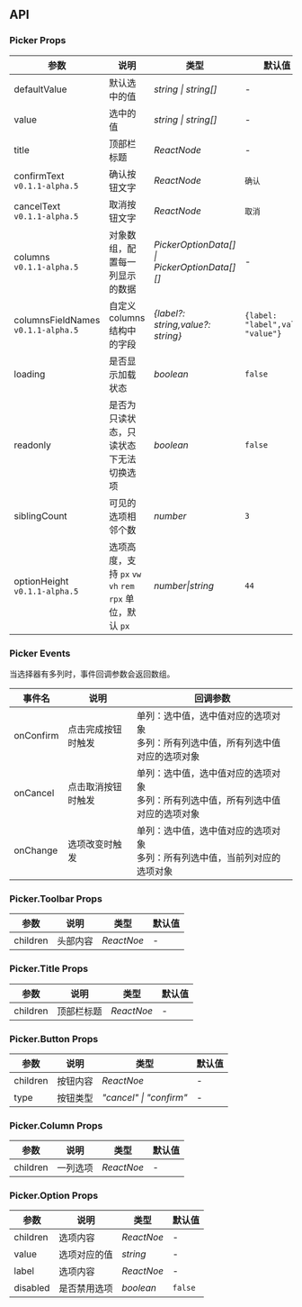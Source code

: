## API

### Picker Props

| 参数                                   | 说明                                                      | 类型                                         | 默认值                            |
| -------------------------------------- | --------------------------------------------------------- | -------------------------------------------- | --------------------------------- |
| defaultValue                           | 默认选中的值                                              | _string \| string[]_                         | -                                 |
| value                                  | 选中的值                                                  | _string \| string[]_                         | -                                 |
| title                                  | 顶部栏标题                                                | _ReactNode_                                  | -                                 |
| confirmText <br>`v0.1.1-alpha.5`       | 确认按钮文字                                              | _ReactNode_                                  | `确认`                            |
| cancelText <br>`v0.1.1-alpha.5`        | 取消按钮文字                                              | _ReactNode_                                  | `取消`                            |
| columns <br>`v0.1.1-alpha.5`           | 对象数组，配置每一列显示的数据                            | _PickerOptionData[] \| PickerOptionData[][]_ | -                                 |
| columnsFieldNames <br>`v0.1.1-alpha.5` | 自定义 columns 结构中的字段                               | _{label?: string,value?: string}_            | `{label: "label",value: "value"}` |
| loading                                | 是否显示加载状态                                          | _boolean_                                    | `false`                           |
| readonly                               | 是否为只读状态，只读状态下无法切换选项                    | _boolean_                                    | `false`                           |
| siblingCount                           | 可见的选项相邻个数                                        | _number_                                     | `3`                               |
| optionHeight <br>`v0.1.1-alpha.5`      | 选项高度，支持 `px` `vw` `vh` `rem` `rpx` 单位，默认 `px` | _number\|string_                             | `44`                              |

### Picker Events

当选择器有多列时，事件回调参数会返回数组。

| 事件名    | 说明               | 回调参数                                                                             |
| --------- | ------------------ | ------------------------------------------------------------------------------------ |
| onConfirm | 点击完成按钮时触发 | 单列：选中值，选中值对应的选项对象<br>多列：所有列选中值，所有列选中值对应的选项对象 |
| onCancel  | 点击取消按钮时触发 | 单列：选中值，选中值对应的选项对象<br>多列：所有列选中值，所有列选中值对应的选项对象 |
| onChange  | 选项改变时触发     | 单列：选中值，选中值对应的选项对象<br>多列：所有列选中值，当前列对应的选项对象       |

### Picker.Toolbar Props

| 参数     | 说明     | 类型       | 默认值 |
| -------- | -------- | ---------- | ------ |
| children | 头部内容 | _ReactNoe_ | -      |

### Picker.Title Props

| 参数     | 说明       | 类型       | 默认值 |
| -------- | ---------- | ---------- | ------ |
| children | 顶部栏标题 | _ReactNoe_ | -      |

### Picker.Button Props

| 参数     | 说明     | 类型                    | 默认值 |
| -------- | -------- | ----------------------- | ------ |
| children | 按钮内容 | _ReactNoe_              | -      |
| type     | 按钮类型 | _"cancel" \| "confirm"_ | -      |

### Picker.Column Props

| 参数     | 说明     | 类型       | 默认值 |
| -------- | -------- | ---------- | ------ |
| children | 一列选项 | _ReactNoe_ | -      |

### Picker.Option Props

| 参数     | 说明         | 类型       | 默认值  |
| -------- | ------------ | ---------- | ------- |
| children | 选项内容     | _ReactNoe_ | -       |
| value    | 选项对应的值 | _string_   | -       |
| label    | 选项内容     | _ReactNoe_ | -       |
| disabled | 是否禁用选项 | _boolean_  | `false` |